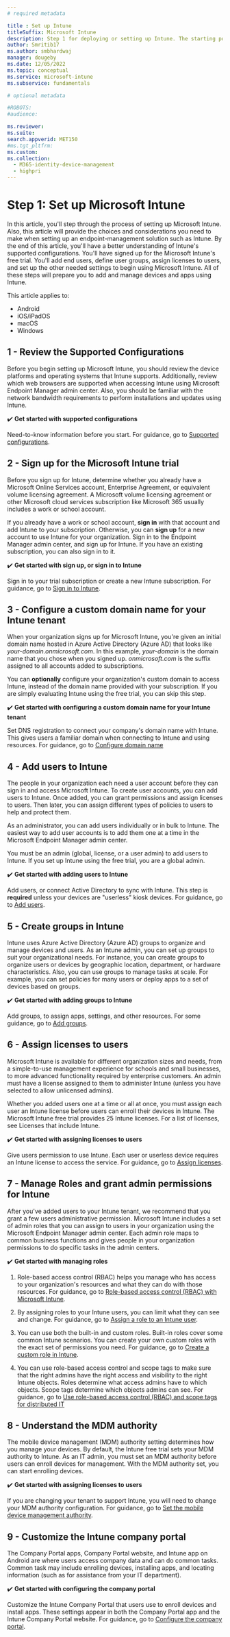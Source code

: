 ```yaml
---
# required metadata

title : Set up Intune
titleSuffix: Microsoft Intune
description: Step 1 for deploying or setting up Intune. The starting point is to review supported configurations, sign-up for the trial, configure the custom domain name, add users and groups to Intune, assign licenses to users, manage roles, grant admin permissions , and set the MDM authority.  
author: Smritib17
ms.author: smbhardwaj
manager: dougeby
ms.date: 12/05/2022
ms.topic: conceptual
ms.service: microsoft-intune
ms.subservice: fundamentals

# optional metadata

#ROBOTS:
#audience:

ms.reviewer: 
ms.suite:
search.appverid: MET150
#ms.tgt_pltfrm:
ms.custom: 
ms.collection: 
  - M365-identity-device-management 
  - highpri
---
```


# Step 1: Set up Microsoft Intune

In this article, you'll step through the process of setting up Microsoft Intune. Also, this article will provide the choices and considerations you need to make when setting up an endpoint-management solution such as Intune.
By the end of this article, you'll have a better understanding of Intune's supported configurations. You'll have signed up for the Microsoft Intune's free trial. You'll add end users, define user groups, assign licenses to users, and set up the other needed settings to begin using Microsoft Intune. All of these steps will prepare you to add and manage devices and apps using Intune.

This article applies to:

- Android
- iOS/iPadOS
- macOS
- Windows

## 1 - Review the Supported Configurations

Before you begin setting up Microsoft Intune, you should review the device platforms and operating systems that Intune supports. Additionally, review which web browsers are supported when accessing Intune using Microsoft Endpoint Manager admin center. Also, you should be familiar with the network bandwidth requirements to perform installations and updates using Intune.

✔️ **Get started with supported configurations**

 Need-to-know information before you start. For guidance, go to [Supported configurations](supported-devices-browsers.md).

## 2 - Sign up for the Microsoft Intune trial

Before you sign up for Intune, determine whether you already have a Microsoft Online Services account, Enterprise Agreement, or equivalent volume licensing agreement. A Microsoft volume licensing agreement or other Microsoft cloud services subscription like Microsoft 365 usually includes a work or school account.

If you already have a work or school account, **sign in** with that account and add Intune to your subscription. Otherwise, you can **sign up** for a new account to use Intune for your organization.
Sign in to the Endpoint Manager admin center, and sign up for Intune. If you have an existing subscription, you can also sign in to it.

✔️ **Get started with sign up, or sign in to Intune**

 Sign in to your trial subscription or create a new Intune subscription. For guidance, go to [Sign in to Intune](account-sign-up.md).

## 3 - Configure a custom domain name for your Intune tenant

When your organization signs up for Microsoft Intune, you're given an initial domain name hosted in Azure Active Directory (Azure AD) that looks like *your-domain.onmicrosoft.com*.
In this example, *your-domain* is the domain name that you chose when you signed up. *onmicrosoft.com* is the suffix assigned to all accounts added to subscriptions.

You can **optionally** configure your organization's custom domain to access Intune, instead of the domain name provided with your subscription. If you are simply evaluating Intune using the free trial, you can skip this step.

✔️ **Get started with configuring a custom domain name for your Intune tenant**

 Set DNS registration to connect your company's domain name with Intune. This gives users a familiar domain when connecting to Intune and using resources. For guidance, go to [Configure domain name](custom-domain-name-configure.md)

## 4 - Add users to Intune

The people in your organization each need a user account before they can sign in and access Microsoft Intune. To create user accounts, you can add users to Intune. Once added, you can grant permissions and assign licenses to users. Then later, you can assign different types of policies to users to help and protect them.

As an administrator, you can add users individually or in bulk to Intune. The easiest way to add user accounts is to add them one at a time in the Microsoft Endpoint Manager admin center.

You must be an admin (global, license, or a user admin) to add users to Intune. If you set up Intune using the free trial, you are a global admin.

✔️ **Get started with adding users to Intune**

 Add users, or connect Active Directory to sync with Intune. This step is **required** unless your devices are "userless" kiosk devices. For guidance, go to [Add users](users-add.md).

## 5 - Create groups in Intune

Intune uses Azure Active Directory (Azure AD) groups to organize and manage devices and users. As an Intune admin, you can set up groups to suit your organizational needs. For instance, you can create groups to organize users or devices by geographic location, department, or hardware characteristics. Also, you can use groups to manage tasks at scale. For example, you can set policies for many users or deploy apps to a set of devices based on groups.

✔️ **Get started with adding groups to Intune**

 Add groups, to assign apps, settings, and other resources. For some guidance, go to [Add groups](groups-add.md).

## 6 - Assign licenses to users

Microsoft Intune is available for different organization sizes and needs, from a simple-to-use management experience for schools and small businesses, to more advanced functionality required by enterprise customers. An admin must have a license assigned to them to administer Intune (unless you have selected to allow unlicensed admins).

Whether you added users one at a time or all at once, you must assign each user an Intune license before users can enroll their devices in Intune. The Microsoft Intune free trial provides 25 Intune licenses. For a list of licenses, see Licenses that include Intune.

✔️ **Get started with assigning licenses to users**

 Give users permission to use Intune. Each user or userless device requires an Intune license to access the service. For guidance, go to [Assign licenses](licenses-assign.md).

## 7 - Manage Roles and grant admin permissions for Intune

After you've added users to your Intune tenant, we recommend that you grant a few users administrative permission. Microsoft Intune includes a set of admin roles that you can assign to users in your organization using the Microsoft Endpoint Manager admin center. Each admin role maps to common business functions and gives people in your organization permissions to do specific tasks in the admin centers.

✔️ **Get started with managing roles**

1. Role-based access control (RBAC) helps you manage who has access to your organization's resources and what they can do with those resources. For guidance, go to [Role-based access control (RBAC) with Microsoft Intune](role-based-access-control.md).

2. By assigning roles to your Intune users, you can limit what they can see and change. For guidance, go to [Assign a role to an Intune user](assign-role.md).

3. You can use both the built-in and custom roles. Built-in roles cover some common Intune scenarios. You can create your own custom roles with the exact set of permissions you need. For guidance, go to [Create a custom role in Intune](create-custom-role.md).

4. You can use role-based access control and scope tags to make sure that the right admins have the right access and visibility to the right Intune objects. Roles determine what access admins have to which objects. Scope tags determine which objects admins can see. For guidance, go to [Use role-based access control (RBAC) and scope tags for distributed IT](scope-tags.md)

## 8 - Understand the MDM authority

The mobile device management (MDM) authority setting determines how you manage your devices. By default, the Intune free trial sets your MDM authority to Intune. As an IT admin, you must set an MDM authority before users can enroll devices for management. With the MDM authority set, you can start enrolling devices.

✔️ **Get started with assigning licenses to users**

 If you are changing your tenant to support Intune, you will need to change your MDM authority configuration. For guidance, go to [Set the mobile device management authority](mdm-authority-set.md).

## 9 - Customize the Intune company portal

The Company Portal apps, Company Portal website, and Intune app on Android are where users access company data and can do common tasks. Common task may include enrolling devices, installing apps, and locating information (such as for assistance from your IT department).

✔️ **Get started with configuring the company portal**

 Customize the Intune Company Portal that users use to enroll devices and install apps. These settings appear in both the Company Portal app and the Intune Company Portal website.
 For guidance, go to [Configure the company portal](../apps/company-portal-app.md).